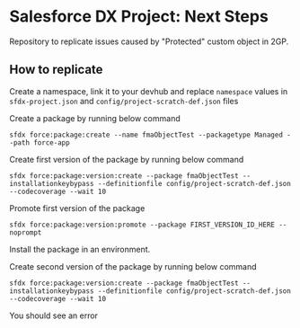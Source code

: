# Salesforce DX Project: Next Steps

Repository to replicate issues caused by "Protected" custom object in 2GP.

## How to replicate

Create a namespace, link it to your devhub and replace `namespace` values in `sfdx-project.json` and `config/project-scratch-def.json` files

Create a package by running below command

`sfdx force:package:create --name fmaObjectTest --packagetype Managed --path force-app`

Create first version of the package by running below command

`sfdx force:package:version:create --package fmaObjectTest --installationkeybypass --definitionfile config/project-scratch-def.json --codecoverage --wait 10`

Promote first version of the package

`sfdx force:package:version:promote --package FIRST_VERSION_ID_HERE --noprompt`

Install the package in an environment.

Create second version of the package by running below command

`sfdx force:package:version:create --package fmaObjectTest --installationkeybypass --definitionfile config/project-scratch-def.json --codecoverage --wait 10`

You should see an error
